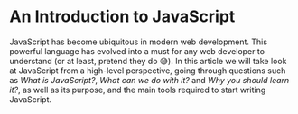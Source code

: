 # An Introduction to JavaScript

JavaScript has become ubiquitous in modern web development. This powerful language has evolved into a must for any web developer to understand (or at least, pretend they do 😅). In this article we will take look at JavaScript from a high-level perspective, going through questions such as *What is JavaScript?*, *What can we do with it?* and *Why you should learn it?*, as well as its purpose, and the main tools required to start writing JavaScript.